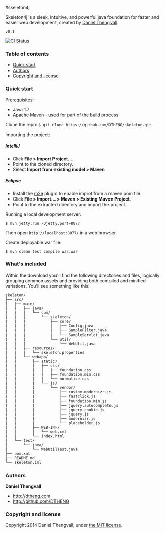#skeleton4j

Skeleton4j is a sleek, intuitive, and powerful java foundation for faster and easier web development, created by [Daniel Thengvall](http://dtheng.com).

`v0.1`  

[![CI Status](http://img.shields.io/travis/DTHENG/skeleton.svg?style=flat)](https://travis-ci.org/DTHENG/skeleton)

### Table of contents

 - [Quick start](#quick-start)
 - [Authors](#authors)
 - [Copyright and license](#copyright-and-license)

### Quick start

Prerequisites:
- Java 1.7
- [Apache Maven](http://maven.apache.org/) - used for part of the build process

Clone the repo: `$ git clone https://github.com/DTHENG/skeleton.git`.

Importing the project:

##### IntelliJ
- Click **File > Import Project...**.
- Point to the cloned directory.
- Select **Import from existing model > Maven**

##### Eclipse
- Install the [m2e](http://eclipse.org/m2e/) plugin to enable improt from a maven pom file.
- Click **File > Import... > Maven > Existing Maven Project**.
- Point to the extracted directory and import the project.

Running a local development server:
```
$ mvn jetty:run -Djetty.port=8077
```
Then open `http://localhost:8077/` in a web browser.

Create deployable war file:
```
$ mvn clean test compile war:war
```


### What's included

Within the download you'll find the following directories and files, logically grouping common assets and providing both compiled and minified variations. You'll see something like this:

```
skeleton/
├── src/
|	├── main/
|	|	├── java/
|	|	|	└── com/
|	|	|	    └── skeleton/
|	|	|		    ├── core/
|	|	|		    |	├── Config.java
|	|	|		    |	├── SampleFilter.java
|	|	|		    |	└── SampleServlet.java
|	|	|		    └── util/
|	|	|		    	└── WebUtil.java
|	|	├── resources/
|	|	|	└── skeleton.properties
|	|	└── webapp/
|	|		├── static/
|	|		|	├── css/
|	|		|	|	├── foundation.css
|	|		|	|	├── foundation.min.css
|	|		|	|	└── normalize.css
|	|		|	└── js/
|	|		|		└── vendor/
|	|		|			├── custom.modernizr.js
|	|		|			├── fastclick.js
|	|		|			├── foundation.min.js
|	|		|			├── jquery.autocomplete.js
|	|		|			├── jquery.cookie.js
|	|		|			├── jquery.js
|	|		|			├── modernizr.js
|	|		|			└── placeholder.js
|	|		├── WEB-INF/
|	|		|	└── web.xml
|	|		└── index.html
|	└── test/
|		└── java/
|			└── WebUtilTest.java
├── pom.xml
├── README.md
└── skeleton.iml
```


### Authors

**Daniel Thengvall**

- <http://dtheng.com>
- <http://github.com/DTHENG>


### Copyright and license

Copyright 2014 Daniel Thengvall, under [the MIT license](http://opensource.org/licenses/MIT).
